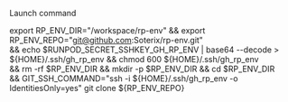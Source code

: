 

Launch command

export RP_ENV_DIR="/workspace/rp-env" && export RP_ENV_REPO="git@github.com:Soterix/rp-env.git" \
  && echo $RUNPOD_SECRET_SSHKEY_GH_RP_ENV | base64 --decode > ${HOME}/.ssh/gh_rp_env && chmod 600 ${HOME}/.ssh/gh_rp_env \
  && rm -rf $RP_ENV_DIR && mkdir -p $RP_ENV_DIR && cd $RP_ENV_DIR \
  && GIT_SSH_COMMAND="ssh -i ${HOME}/.ssh/gh_rp_env -o IdentitiesOnly=yes" git clone ${RP_ENV_REPO}